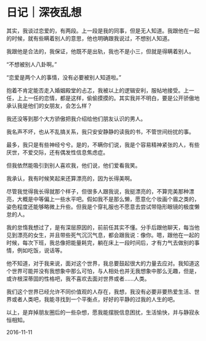 # 日记｜深夜乱想

其实，我谈过恋爱的，有两段。上一段是我的同事，但是无人知道。我跟他在一起的时候，就有些瞒着别人的意思，他也明确跟我说过，不想别人知道。

我跟他是合法的，我保证，他既不是出轨，我也不是小三，但就是得瞒着别人。

“不想被别人八卦啊。”

“恋爱是两个人的事情，没有必要被别人知道啦。”

抱着不肯定能否走入婚姻殿堂的忐忑，我被以上的逻辑安利，服帖地接受。上一任，上上一任的恋情，都是这样，偷偷摸摸的。其实我并不明白，要是公开骄傲地承认我是他们的女朋友，会怎么样？

我还没等到那个大方骄傲把我介绍给他们朋友认识的男人。

我名声不坏，也从不乱搞关系，我只安安静静的读我的书，不管世间纷扰的事。

最多，我只是有些神经兮兮。是的，不瞒你们说，我是个容易精神紧张的人，有些厌世，不爱交际，还有偶发性信息焦虑症。

但我依然能吸引到别人喜欢我，他们说，他们爱看我笑。

我承认，我有时候笑起来还算漂亮的，因为长得美啊。

尽管我觉得我长得就那个样子，但很多人跟我说，我挺漂亮的，不算完美那种漂亮，大概是中等偏上一些水平吧。假如我不是那么懒，愿意化个妆画个眉之类的，姿色程度还能够略微上升些。但我是个穿礼服也不愿意去尝试带隐形眼镜的极度懒怠的人。

我的怠惰我想过了，是有深层原因的，前前任其实不懂。分手后跟他聊天，每当他见到漂亮的女生，并且带些死气沉沉气息，都会跟我说：像你。嗯，跟他在一起的时候，每次下班，我总像把能量耗完，躺在床上一段时间后，才有力气去做别的事情，例如吃饭，说话等。

他不知道，对于我来说，面对这个世界，我总要鼓起很大的力量去应对。我知道这个世界可能并没有我想象中那么可怕，与人相处也并无我想象中那么无趣，但是，或许根深蒂固的性格吧，我不喜欢去面对世界或者……人类。

我们这个世界已经允许不同价值观的人存在，我想，我没有必要非要热爱生活、世界或者人类吧，我能寻找到一个平衡点，好好的平静的过我的人生的吧。

以上，是弃掉朋友圈后的一些杂想，愿我能摆脱信息困扰，生活愉快，并与静寂永恒相知。

2016-11-11